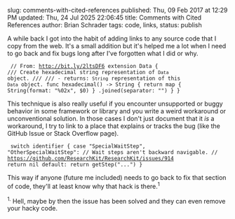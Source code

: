 slug: comments-with-cited-references
published: Thu, 09 Feb 2017 at 12:29 PM
updated: Thu, 24 Jul 2025 22:06:45 
title: Comments with Cited References
author: Brian Schrader
tags: code, links,
status: publish

A while back I got into the habit of adding links to any source code that I copy from the web. It's a small addition but it's helped me a lot when I need to go back and fix bugs long after I've forgotten what I did or why.

<code class="swift"><pre>
// From: http://bit.ly/2ltsDF6
extension Data {
    /// Create hexadecimal string representation of `Data` object.
    ///
    /// - returns: `String` representation of this `Data` object.
    func hexadecimal() -> String {
        return map { String(format: "%02x", $0) }
            .joined(separator: "")
    }
}
</pre></code>

This technique is also really useful if you encounter unsupported or buggy behavior in some framework or library and you write a weird workaround or unconventional solution. In those cases I don't just document that it *is* a workaround, I try to link to a place that explains or tracks the bug (like the GitHub Issue or Stack Overflow page).

<code class="swift"><pre>
switch identifier {
case "SpecialWaitStep", "OtherSpecialWaitStep":
    // Wait steps aren't backward navigable.
    // https://github.com/ResearchKit/ResearchKit/issues/914
    return nil
default:
    return getStep("...")
}
</pre></code>

This way if anyone (future me included) needs to go back to fix that section of code, they'll at least know why that hack is there.<sup>1</sup>

<div class="footnote">
<sup>1.</sup> Hell, maybe by then the issue has been solved and they can even remove your hacky code.
</div>

<!-- Begin Syntax Stylesheet -->
<link rel="stylesheet" href="/bin/highlight.default.min.css">
<script src="/bin/highlight.min.js"></script>
<script>hljs.initHighlightingOnLoad();</script>
